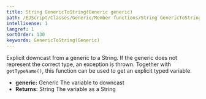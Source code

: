 ```yaml
---
title: String GenericToString(Generic generic)
path: /EJScript/Classes/Generic/Member functions/String GenericToString(Generic generic)
intellisense: 1
langref: 1
sortOrder: 130
keywords: GenericToString(Generic)
---
```



Explicit downcast from a generic to a String. If the generic does not represent the correct type, an exception is thrown. Together with `getTypeName()`, this function can be used to get an explicit typed variable.



* **generic:** Generic The variable to downcast
* **Returns:** String The variable as a String
